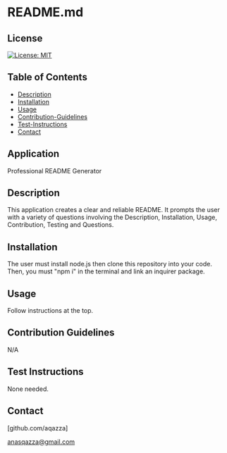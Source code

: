 # README.md
  ## License 
 [![License: MIT](https://img.shields.io/badge/License-MIT-yellow.svg)](https://opensource.org/licenses/MIT)

 ## Table of Contents
 - [Description](#description)
 - [Installation](#installation)
 - [Usage](#usage)
 - [Contribution-Guidelines](#contributionGuidelines)
 - [Test-Instructions](#testInstructions)
 - [Contact](#email)
 
 ## Application
Professional README Generator

## Description
  This application creates a clear and reliable README. It prompts the user with a variety of questions involving the Description, Installation, Usage, Contribution, Testing and Questions.

## Installation
The user must install node.js then clone this repository into your code. Then, you must "npm i" in the terminal and link an inquirer package.


  
## Usage 
Follow instructions at the top.

## Contribution Guidelines
N/A

 ## Test Instructions
None needed.

## Contact 

[github.com/aqazza]

anasqazza@gmail.com 
